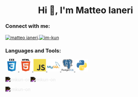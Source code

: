 <h1 align="center">Hi 👋, I'm Matteo Ianeri</h1>
<h3 align="left">Connect with me:</h3>

<p align="left">
<a href="https://www.linkedin.com/in/matteo-ianeri-5915a7209/" target="_blank">
  <img align="center" src="https://raw.githubusercontent.com/rahuldkjain/github-profile-readme-generator/master/src/images/icons/Social/linked-in-alt.svg" alt="matteo ianeri" height="30" width="40" />
</a>

<a href="https://www.kaggle.com/nezarec" target="_blank">
  <img align="center" src="https://raw.githubusercontent.com/rahuldkjain/github-profile-readme-generator/master/src/images/icons/Social/kaggle.svg" alt="im-kun" height="30" width="40" />
</a>

</p>
</p>

<h3 align="left">Languages and Tools:</h3>
<p align="left"> <a href="https://www.w3schools.com/css/" target="_blank" rel="noreferrer"> <img src="https://raw.githubusercontent.com/devicons/devicon/master/icons/css3/css3-original-wordmark.svg" alt="css3" width="40" height="40"/> </a> <a href="https://www.w3.org/html/" target="_blank" rel="noreferrer"> <img src="https://raw.githubusercontent.com/devicons/devicon/master/icons/html5/html5-original-wordmark.svg" alt="html5" width="40" height="40"/> </a> <a href="https://developer.mozilla.org/en-US/docs/Web/JavaScript" target="_blank" rel="noreferrer"> <img src="https://raw.githubusercontent.com/devicons/devicon/master/icons/javascript/javascript-original.svg" alt="javascript" width="40" height="40"/> </a> <a href="https://www.mysql.com/" target="_blank" rel="noreferrer"> <img src="https://raw.githubusercontent.com/devicons/devicon/master/icons/mysql/mysql-original-wordmark.svg" alt="mysql" width="40" height="40"/> </a> <a href="https://www.postgresql.org" target="_blank" rel="noreferrer"> <img src="https://raw.githubusercontent.com/devicons/devicon/master/icons/postgresql/postgresql-original-wordmark.svg" alt="postgresql" width="40" height="40"/> </a> <a href="https://www.python.org" target="_blank" rel="noreferrer"> <img src="https://raw.githubusercontent.com/devicons/devicon/master/icons/python/python-original.svg" alt="python" width="40" height="40"/> </a> </p>

 <p>
    <img align="left" src="https://github-readme-stats.vercel.app/api/top-langs?username=imkun-on&show_icons=true&locale=en&layout=compact" alt="imkun-on" style="filter: invert(1);"/>
  </p>

  <p>&nbsp;
    <img align="left" src="https://github-readme-stats.vercel.app/api?username=imkun-on&show_icons=true&locale=en" alt="imkun-on" style="filter: invert(1);"/>
  </p>

  <p>
    <img align="left" src="https://github-readme-streak-stats.herokuapp.com/?user=imkun-on&" alt="imkun-on" style="filter: invert(1);"/>
  </p>
